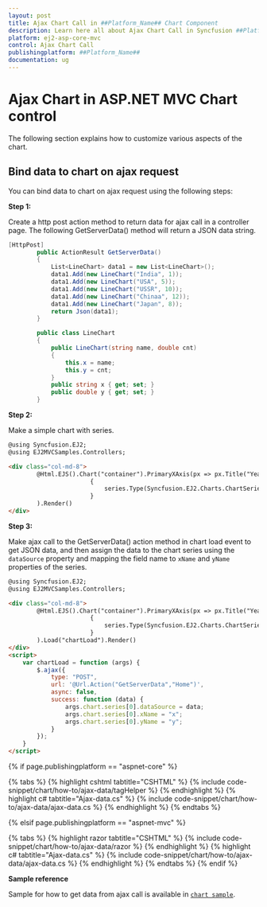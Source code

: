 ```yaml
---
layout: post
title: Ajax Chart Call in ##Platform_Name## Chart Component
description: Learn here all about Ajax Chart Call in Syncfusion ##Platform_Name## Chart component and more.
platform: ej2-asp-core-mvc
control: Ajax Chart Call
publishingplatform: ##Platform_Name##
documentation: ug
---
```



<!-- markdownlint-disable MD036 -->

# Ajax Chart in ASP.NET MVC Chart control

The following section explains how to customize various aspects of the chart.

## Bind data to chart on ajax request

You can bind data to chart on ajax request using the following steps:

**Step 1:**

Create a http post action method to return data for ajax call in a controller page. The following GetServerData() method will return a JSON data string.

```cs
[HttpPost]
        public ActionResult GetServerData()
        {
            List<LineChart> data1 = new List<LineChart>();
            data1.Add(new LineChart("India", 1));
            data1.Add(new LineChart("USA", 5));
            data1.Add(new LineChart("USSR", 10));
            data1.Add(new LineChart("Chinaa", 12));
            data1.Add(new LineChart("Japan", 8));
            return Json(data1);
        }

        public class LineChart
        {
            public LineChart(string name, double cnt)
            {
                this.x = name;
                this.y = cnt;
            }
            public string x { get; set; }
            public double y { get; set; }
        }
```

**Step 2:**

Make a simple chart with series.

```html
@using Syncfusion.EJ2;
@using EJ2MVCSamples.Controllers;

<div class="col-md-8">
        @Html.EJS().Chart("container").PrimaryXAxis(px => px.Title("Years").ValueType(Syncfusion.EJ2.Charts.ValueType.Category)).Series(series =>
                       {
                           series.Type(Syncfusion.EJ2.Charts.ChartSeriesType.Column).Add();
                       }
        ).Render()
</div>
```

**Step 3:**

Make ajax call to the GetServerData() action method in chart load event to get JSON data, and then assign the data to the chart series using the `dataSource` property and mapping the field name to `xName` and `yName` properties of the series.

```html
@using Syncfusion.EJ2;
@using EJ2MVCSamples.Controllers;

<div class="col-md-8">
        @Html.EJS().Chart("container").PrimaryXAxis(px => px.Title("Years").ValueType(Syncfusion.EJ2.Charts.ValueType.Category)).Series(series =>
                       {
                           series.Type(Syncfusion.EJ2.Charts.ChartSeriesType.Column).Add();
                       }
        ).Load("chartLoad").Render()
</div>
<script>
    var chartLoad = function (args) {
        $.ajax({
            type: "POST",
            url: '@Url.Action("GetServerData","Home")',
            async: false,
            success: function (data) {
                args.chart.series[0].dataSource = data;
                args.chart.series[0].xName = "x";
                args.chart.series[0].yName = "y";
            }
        });
    }
</script>
```

{% if page.publishingplatform == "aspnet-core" %}

{% tabs %}
{% highlight cshtml tabtitle="CSHTML" %}
{% include code-snippet/chart/how-to/ajax-data/tagHelper %}
{% endhighlight %}
{% highlight c# tabtitle="Ajax-data.cs" %}
{% include code-snippet/chart/how-to/ajax-data/ajax-data.cs %}
{% endhighlight %}
{% endtabs %}

{% elsif page.publishingplatform == "aspnet-mvc" %}

{% tabs %}
{% highlight razor tabtitle="CSHTML" %}
{% include code-snippet/chart/how-to/ajax-data/razor %}
{% endhighlight %}
{% highlight c# tabtitle="Ajax-data.cs" %}
{% include code-snippet/chart/how-to/ajax-data/ajax-data.cs %}
{% endhighlight %}
{% endtabs %}
{% endif %}



**Sample reference**

Sample for how to get data from ajax call is available in [`chart sample`](http://www.syncfusion.com/downloads/support/directtrac/general/ze/samples1051291506).
